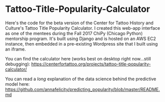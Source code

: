 # Tattoo-Title-Popularity-Calculator
Here's the code for the beta version of the Center for Tattoo History and Culture's Tattoo Title Popularity Calculator. I created this web-app interface as one of the mentees during the Fall 2017 ChiPy (Chicago Python) mentorship program. It's built using Django and is hosted on an AWS EC2 instance, then embedded in a pre-existing Wordpress site that I built using an iframe.

You can find the calculator here (works best on desktop right now...still debugging): https://centerfortattoo.org/projects/tattoo-title-popularity-calculator/

You can read a *long* explanation of the data science behind the predictive model here: https://github.com/annafelicity/predicting_popularity/blob/master/README.md
